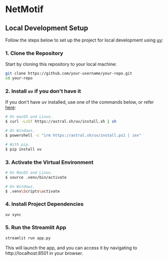 # NetMotif

## Local Development Setup

Follow the steps below to set up the project for local development using [uv](https://github.com/astral-sh/uv):

### 1. Clone the Repository

Start by cloning this repository to your local machine:

```bash
git clone https://github.com/your-username/your-repo.git
cd your-repo
```

### 2. Install `uv` if you don't have it

If you don't have uv installed, use one of the commands below, or refer [here](https://github.com/astral-sh/uv?tab=readme-ov-file#installation):

```bash
# On macOS and Linux.
$ curl -LsSf https://astral.sh/uv/install.sh | sh

# On Windows.
$ powershell -c "irm https://astral.sh/uv/install.ps1 | iex"

# With pip.
$ pip install uv
```

### 3. Activate the Virtual Environment

```bash
# On MacOS and Linux.
$ source .venv/bin/activate

# On Windows.
$ .venv\Scripts\activate
```

### 4. Install Project Dependencies

```bash
uv sync
```

### 5. Run the Streamlit App

```bash
streamlit run app.py
```

This will launch the app, and you can access it by navigating to http://localhost:8501 in your browser.

